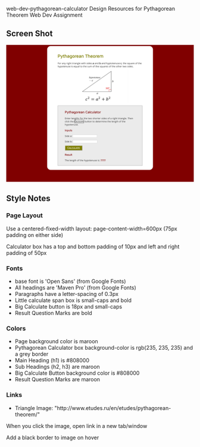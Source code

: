 web-dev-pythagorean-calculator
Design Resources for Pythagorean Theorem Web Dev Assignment

<h2>Screen Shot</h2>
<img src="images/pythagorean-calculator-screenshot.png">

<h2>Style Notes</h2>

<h3>Page Layout</h3>
<p>Use a centered-fixed-width layout: page-content-width=600px (75px padding on either side)</p>
<p>Calculator box has a top and bottom padding of 10px and left and right padding of 50px</p>

<h3>Fonts</h3>
<ul>
  <li>base font is 'Open Sans' (from Google Fonts)</li>
  <li>All headings are 'Maven Pro' (from Google Fonts)</li>
  <li>Paragraphs have a letter-spacing of 0.3px</li>
  <li>Little calculate span box is small-caps and bold</li>
  <li>Big Calculate button is 18px and small-caps</li>
  <li>Result Question Marks are bold</li>
</ul>

<h3>Colors</h3>
<ul>
  <li>Page background color is maroon</li>
  <li>Pythagorean Calculator box background-color is rgb(235, 235, 235) and a grey border</li>
  <li>Main Heading (h1) is #808000</li>
  <li>Sub Headings (h2, h3) are maroon</li>
  <li>Big Calculate Button background color is #808000</li>
  <li>Result Question Marks are maroon</li>
</ul>

<h3>Links</h3>
<ul>
  <li>Triangle Image: "http://www.etudes.ru/en/etudes/pythagorean-theorem/"</li>
</ul>
<p>When you click the image, open link in a new tab/window</p>
<p>Add a black border to image on hover</p>
